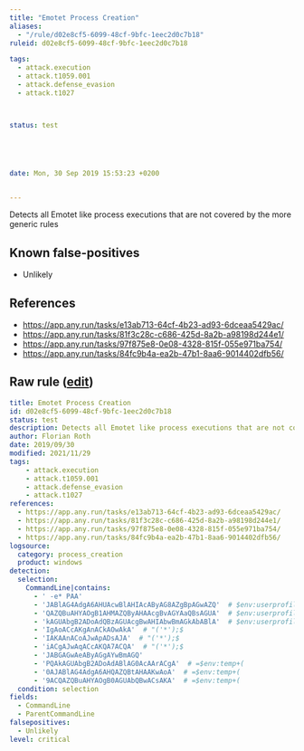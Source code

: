 ```yaml
---
title: "Emotet Process Creation"
aliases:
  - "/rule/d02e8cf5-6099-48cf-9bfc-1eec2d0c7b18"
ruleid: d02e8cf5-6099-48cf-9bfc-1eec2d0c7b18

tags:
  - attack.execution
  - attack.t1059.001
  - attack.defense_evasion
  - attack.t1027



status: test





date: Mon, 30 Sep 2019 15:53:23 +0200


---
```


Detects all Emotet like process executions that are not covered by the more generic rules

<!--more-->


## Known false-positives

* Unlikely



## References

* https://app.any.run/tasks/e13ab713-64cf-4b23-ad93-6dceaa5429ac/
* https://app.any.run/tasks/81f3c28c-c686-425d-8a2b-a98198d244e1/
* https://app.any.run/tasks/97f875e8-0e08-4328-815f-055e971ba754/
* https://app.any.run/tasks/84fc9b4a-ea2b-47b1-8aa6-9014402dfb56/


## Raw rule ([edit](https://github.com/SigmaHQ/sigma/edit/master/rules/windows/process_creation/proc_creation_win_malware_emotet.yml))
```yaml
title: Emotet Process Creation
id: d02e8cf5-6099-48cf-9bfc-1eec2d0c7b18
status: test
description: Detects all Emotet like process executions that are not covered by the more generic rules
author: Florian Roth
date: 2019/09/30
modified: 2021/11/29
tags:
    - attack.execution
    - attack.t1059.001
    - attack.defense_evasion
    - attack.t1027
references:
  - https://app.any.run/tasks/e13ab713-64cf-4b23-ad93-6dceaa5429ac/
  - https://app.any.run/tasks/81f3c28c-c686-425d-8a2b-a98198d244e1/
  - https://app.any.run/tasks/97f875e8-0e08-4328-815f-055e971ba754/
  - https://app.any.run/tasks/84fc9b4a-ea2b-47b1-8aa6-9014402dfb56/
logsource:
  category: process_creation
  product: windows
detection:
  selection:
    CommandLine|contains:
      - ' -e* PAA'
      - 'JABlAG4AdgA6AHUAcwBlAHIAcAByAG8AZgBpAGwAZQ'  # $env:userprofile
      - 'QAZQBuAHYAOgB1AHMAZQByAHAAcgBvAGYAaQBsAGUA'  # $env:userprofile
      - 'kAGUAbgB2ADoAdQBzAGUAcgBwAHIAbwBmAGkAbABlA'  # $env:userprofile
      - 'IgAoACcAKgAnACkAOwAkA'  # "('*');$
      - 'IAKAAnACoAJwApADsAJA'  # "('*');$
      - 'iACgAJwAqACcAKQA7ACQA'  # "('*');$
      - 'JABGAGwAeAByAGgAYwBmAGQ'
      - 'PQAkAGUAbgB2ADoAdABlAG0AcAArACgA'  # =$env:temp+(
      - '0AJABlAG4AdgA6AHQAZQBtAHAAKwAoA'  # =$env:temp+(
      - '9ACQAZQBuAHYAOgB0AGUAbQBwACsAKA'  # =$env:temp+(
  condition: selection
fields:
  - CommandLine
  - ParentCommandLine
falsepositives:
  - Unlikely
level: critical


```
